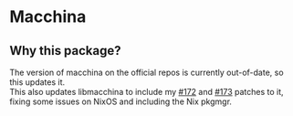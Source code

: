 # Macchina

## Why this package?
The version of macchina on the official repos is currently out-of-date, so this updates it.\
This also updates libmacchina to include my [#172](https://github.com/Macchina-CLI/libmacchina/pull/172) and [#173](https://github.com/Macchina-CLI/libmacchina/pull/173) patches to it, fixing some issues on NixOS and including the Nix pkgmgr.
